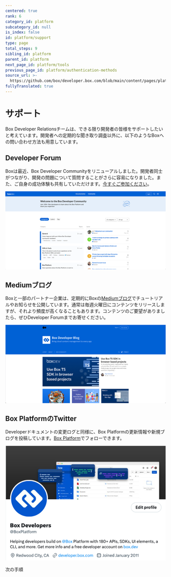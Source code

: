 ```yaml
---
centered: true
rank: 6
category_id: platform
subcategory_id: null
is_index: false
id: platform/support
type: page
total_steps: 9
sibling_id: platform
parent_id: platform
next_page_id: platform/tools
previous_page_id: platform/authentication-methods
source_url: >-
  https://github.com/box/developer.box.com/blob/main/content/pages/platform/support.md
fullyTranslated: true
---
```

# サポート

Box Developer Relationsチームは、できる限り開発者の皆様をサポートしたいと考えています。開発者への定期的な聞き取り調査以外に、以下のようなBoxへの問い合わせ方法も用意しています。

## Developer Forum

Boxは最近、Box Developer Communityをリニューアルしました。開発者同士がつながり、開発の問題について質問することがさらに容易になりました。また、ご自身の成功体験も共有していただけます。[今すぐご参加ください][forum]。

<ImageFrame center>

![Box Developer Forum](images/forum.png)

</ImageFrame>

## Mediumブログ

Boxと一部のパートナー企業は、定期的にBoxの[Mediumブログ][medium]でチュートリアルやお知らせを公開しています。通常は毎週火曜日にコンテンツをリリースしますが、それより頻度が高くなることもあります。コンテンツのご要望がありましたら、ぜひDeveloper Forumまでお寄せください。

<ImageFrame center>

![Box開発者向けブログ](images/blog.png)

</ImageFrame>

## Box PlatformのTwitter

Developerドキュメントの変更ログと同様に、Box Platformの更新情報や新規ブログを投稿しています。[Box Platform][twitter]でフォローできます。

<ImageFrame center>

![Box PlatformのTwitter](images/twitter.png)

</ImageFrame>

<Next>

次の手順

</Next>

[samples]: g://cli/scripts/

<!-- i18n-enable localize-links -->

[forum]: https://forum.box.com/

[medium]: https://medium.com/box-developer-japan-blog

[twitter]: https://twitter.com/BoxPlatform

<!-- i18n-disable localize-links -->

